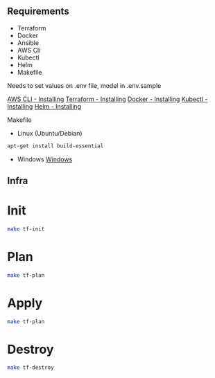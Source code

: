 ## Requirements
  - Terraform
  - Docker
  - Ansible
  - AWS Cli
  - Kubectl
  - Helm
  - Makefile

Needs to set values on .env file, model in .env.sample

[AWS CLI - Installing](https://docs.aws.amazon.com/cli/latest/userguide/getting-started-install.html)
[Terraform - Installing](https://learn.hashicorp.com/tutorials/terraform/install-cli)
[Docker - Installing](https://docs.docker.com/get-docker/)
[Kubectl - Installing](https://kubernetes.io/docs/tasks/tools/)
[Helm - Installing](https://helm.sh/docs/helm/helm_install/)

Makefile

 - Linux (Ubuntu/Debian)
```bash
apt-get install build-essential
```
 - Windows
[Windows](http://gnuwin32.sourceforge.net/packages/make.htm)



## Infra

# Init

```bash
make tf-init
```

# Plan
```bash
make tf-plan
```

# Apply 
```bash
make tf-plan
```

# Destroy
```bash
make tf-destroy
```

